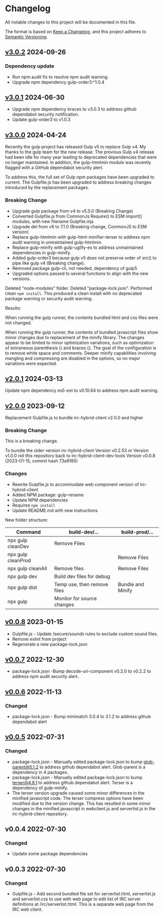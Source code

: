 # Changelog

All notable changes to this project will be documented in this file.

The format is based on [Keep a Changelog](https://keepachangelog.com/en/1.0.0/),
and this project adheres to
[Semantic Versioning](https://semver.org/spec/v2.0.0.html).


## [v3.0.2](https://github.com/cotarr/irc-hybrid-client-dev-tools/releases/tag/v3.0.2) 2024-09-26

### Dependency update

- Run npm audit fix to resolve npm audit warning.
- Upgrade npm dependency gulp-order3:^1.0.4

## [v3.0.1](https://github.com/cotarr/irc-hybrid-client-dev-tools/releases/tag/v3.0.1) 2024-06-30

- Upgrade npm dependency braces to v3.0.3 to address github dependabot security notification.
- Update gulp-order3 to v1.0.3

## [v3.0.0](https://github.com/cotarr/irc-hybrid-client-dev-tools/releases/tag/v3.0.0) 2024-04-24

Recently the gulp project has released Gulp v5 to replace Gulp v4. 
My thanks to the gulp team for the new release.
The previous Gulp v4 release had been idle for many year leading to 
deprecated dependencies that were no longer maintained.
In addition, the gulp-htmlmin module was recently flagged 
with a GitHub dependabot security alert.

To address this, the full set of Gulp npm packages have been upgraded to current.
The Gulpfile.js has been upgraded to address breaking 
changes introduced by the replacement packages.

### Breaking Change

- Upgrade gulp package from v4 to v5.0.0 (Breaking Change)
- Converted Gulpfile.js from CommonJs Require() to ESM import() modules, with new filename Gulpfile.mjs
- Upgrade del from v6 to 7.1.0 (Breaking change, CommonJS to ESM version)
- Replace gulp-htmlmin with gulp-html-minifier-terser to address npm audit warning in unmaintained gulp-htmlmin.
- Replace gulp-minify with gulp-uglify-es to address unmaintained dependencies in gulp-minify.
- Added gulp-order3 because gulp v5 does not preserve order of src() to pipe like gulp v4 (Breaking change).
- Removed package gulp-cli, not needed, dependency of gulp5
- Upgraded options passed to several functions to align with the new versions.

Deleted "node-modules" folder. Deleted "package-lock.json". Performed clean `npm install`. 
This produced a clean install with no deprecated package warning or security audit warning.

Results:

When running the gulp runner, the contents bundled html and css files were not changed.

When running the gulp runner, the contents of bundled javascript files 
show minor changes due to replacement of the minify library.
The changes appear to be limited to minor optimization variations, 
such as optimization of extraneous parenthesis () and braces {}.
The goal of the configuration is to remove white space and comments.
Deeper minify capabilities involving mangling and compressing are disabled 
in the options, so no major variations were expected.

## [v2.0.1](https://github.com/cotarr/irc-hybrid-client-dev-tools/releases/tag/v2.0.1) 2024-03-13

Update npm dependency es5-ext to v0.10.64 to address npm audit warning.

## [v2.0.0](https://github.com/cotarr/irc-hybrid-client-dev-tools/releases/tag/v2.0.0) 2023-09-12

Replacement Gulpfile.js to bundle irc-hybrid-client v2.0.0 and higher

### Breaking Change

This is a breaking change. 

To bundle the older version irc-hybrid-client Version v0.2.53 or Version v1.0.0
roll this repository back to irc-hybrid-client-dev-tools 
Version v0.0.8 (2023-01-15, commit hash 73a9185)

### Changes

- Rewrite Gulpfile.js to accommodate web component version of irc-hybrid-client
- Added NPM package: gulp-rename
- Update NPM dependencies
- Requires `npm install`
- Update README.md with new instructions

New folder structure:

| Command                |  build-dev/...              |  build-prod/...   |
| --------------------   | --------------------------- | ----------------- |
|  npx gulp cleanDev     | Remove Files                |                   |
|  npx gulp cleanProd    |                             | Remove Files      |
|  npx gulp cleanAll     | Remove files                | Remove Files      |
|  npx gulp dev          | Build dev files for debug   |                   |
|  npx gulp dist         | Temp use, then remove files | Bundle and Minify |
|  npx gulp              | Monitor for source changes  |                   |


## [v0.0.8](https://github.com/cotarr/irc-hybrid-client-dev-tools/releases/tag/v0.0.8) 2023-01-15

- Gulpfile.js - Update /secure/sounds rules to exclude custom sound files.
- Remove eslint from project
- Regenerate a new package-lock.json

## [v0.0.7](https://github.com/cotarr/irc-hybrid-client-dev-tools/releases/tag/v0.0.7) 2022-12-30

- package-lock.json -Bump decode-uri-component v0.2.0 to v0.2.2 to address npm audit security alert.

## [v0.0.6](https://github.com/cotarr/irc-hybrid-client-dev-tools/releases/tag/v0.0.6) 2022-11-13

### Changed

- package-lock.json - Bump minimatch 3.0.4 to 3.1.2 to address github dependabot alert

## [v0.0.5](https://github.com/cotarr/irc-hybrid-client-dev-tools/releases/tag/v0.0.5) 2022-07-31

### Changed

- package-lock.json - Manually edited package-lock.json to bump glob-parent@5.1.2 to address github dependabot alert. Glob-parent is a dependency in 4 packages.
- package-lock.json - Manually edited package-lock.json to bump terser@4.8.1 to address github dependabot alert. Terser is a dependency of gulp-minify.
- The terser version upgrade caused some minor differences in the minified javascript code. The terser compress options have been modified due to the version change. This has resulted in some minor changes in the minified javascript in webclient.js and serverlist.js in the irc-hybrid-client repository.

## v0.0.4 2022-07-30

### Changed

- Update some package dependencies

## v0.0.3 2022-07-30

### Changed

- Gulpfile.js - Add second bundled file set for serverlist.html, serverlist.js and serverlist.css to use with 
web page to edit list of IRC server definitions at /irc/serverlist.html. This is a separate web page from the
IRC web client.
